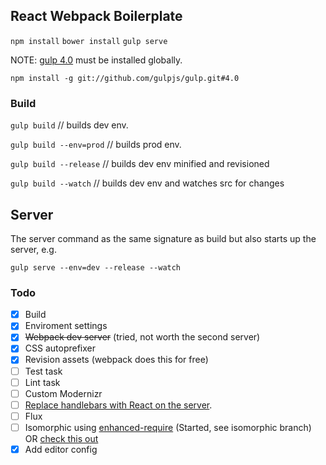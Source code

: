 ## React Webpack Boilerplate

`npm install`
`bower install`
`gulp serve`

NOTE: [gulp 4.0](https://github.com/gulpjs/gulp/tree/4.0) must be installed globally.

`npm install -g git://github.com/gulpjs/gulp.git#4.0`

### Build
`gulp build` // builds dev env.

`gulp build --env=prod` // builds prod env.

`gulp build --release` // builds dev env minified and revisioned

`gulp build --watch` // builds dev env and watches src for changes

## Server
The server command as the same signature as build but also starts up the server, e.g.

`gulp serve --env=dev --release --watch`

### Todo   
- [x] Build
- [x] Enviroment settings
- [x] ~~Webpack dev server~~ (tried, not worth the second server)
- [x] CSS autoprefixer
- [x] Revision assets (webpack does this for free)
- [ ] Test task
- [ ] Lint task
- [ ] Custom Modernizr
- [ ] [Replace handlebars with React on the server](https://github.com/gpbl/isomorphic-react-template/blob/master/server.jsx).
- [ ] Flux
- [ ] Isomorphic using [enhanced-require](https://github.com/webpack/enhanced-require) (Started, see isomorphic branch) OR [check this out](https://github.com/webpack/react-webpack-server-side-example)
- [x] Add editor config
